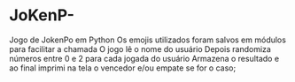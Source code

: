 # JoKenP-
Jogo de JokenPo em Python
Os emojis utilizados foram salvos em módulos para facilitar a chamada
O jogo lê o nome do usuário
Depois randomiza números entre 0 e 2 para cada jogada do usuário
Armazena o resultado e ao final imprimi na tela o vencedor e/ou empate se for o caso;
